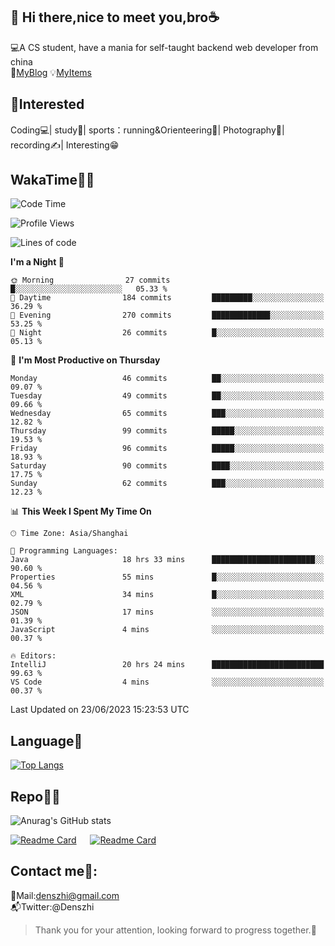 👋 Hi there,nice to meet you,bro☕
---
💻A CS student, have a mania for self-taught backend web developer from china   
👣[MyBlog](https://github.com/HealUP/MyBlog)
💡[MyItems](https://healup.github.io/)

 <!-- waka-box start -->
 <!-- waka-box end -->
 
🧲**Interested**
--
Coding💻| study📖| sports：running&Orienteering🏃‍| Photography📸| recording✍️| Interesting😁

WakaTime👨‍💻
---
<!--START_SECTION:waka-->
![Code Time](http://img.shields.io/badge/Code%20Time-194%20hrs%2055%20mins-blue)

![Profile Views](http://img.shields.io/badge/Profile%20Views-6-blue)

![Lines of code](https://img.shields.io/badge/From%20Hello%20World%20I%27ve%20Written-166.5%20thousand%20lines%20of%20code-blue)

**I'm a Night 🦉** 

```text
🌞 Morning                27 commits          █░░░░░░░░░░░░░░░░░░░░░░░░   05.33 % 
🌆 Daytime                184 commits         █████████░░░░░░░░░░░░░░░░   36.29 % 
🌃 Evening                270 commits         █████████████░░░░░░░░░░░░   53.25 % 
🌙 Night                  26 commits          █░░░░░░░░░░░░░░░░░░░░░░░░   05.13 % 
```
📅 **I'm Most Productive on Thursday** 

```text
Monday                   46 commits          ██░░░░░░░░░░░░░░░░░░░░░░░   09.07 % 
Tuesday                  49 commits          ██░░░░░░░░░░░░░░░░░░░░░░░   09.66 % 
Wednesday                65 commits          ███░░░░░░░░░░░░░░░░░░░░░░   12.82 % 
Thursday                 99 commits          █████░░░░░░░░░░░░░░░░░░░░   19.53 % 
Friday                   96 commits          █████░░░░░░░░░░░░░░░░░░░░   18.93 % 
Saturday                 90 commits          ████░░░░░░░░░░░░░░░░░░░░░   17.75 % 
Sunday                   62 commits          ███░░░░░░░░░░░░░░░░░░░░░░   12.23 % 
```


📊 **This Week I Spent My Time On** 

```text
🕑︎ Time Zone: Asia/Shanghai

💬 Programming Languages: 
Java                     18 hrs 33 mins      ███████████████████████░░   90.60 % 
Properties               55 mins             █░░░░░░░░░░░░░░░░░░░░░░░░   04.56 % 
XML                      34 mins             █░░░░░░░░░░░░░░░░░░░░░░░░   02.79 % 
JSON                     17 mins             ░░░░░░░░░░░░░░░░░░░░░░░░░   01.39 % 
JavaScript               4 mins              ░░░░░░░░░░░░░░░░░░░░░░░░░   00.37 % 

🔥 Editors: 
IntelliJ                 20 hrs 24 mins      █████████████████████████   99.63 % 
VS Code                  4 mins              ░░░░░░░░░░░░░░░░░░░░░░░░░   00.37 % 
```


 Last Updated on 23/06/2023 15:23:53 UTC
<!--END_SECTION:waka-->

Language🚀
---
[![Top Langs](https://github-readme-stats.vercel.app/api/top-langs/?username=HealUP&layout=compact&hide_border=true)](https://github.com/HealUP)

Repo🧑‍💻
---
![Anurag's GitHub stats](https://github-readme-stats.vercel.app/api?username=HealUP&count_private=true&show_icons=true&theme=gruvbox&hide_border=true) 

[![Readme Card](https://github-readme-stats.vercel.app/api/pin/?username=HealUP&repo=InternetEy&theme=transparent)](https://github.com/HealUP/InternetEy) &emsp;
[![Readme Card](https://github-readme-stats.vercel.app/api/pin/?username=HealUP&repo=CampusExperience&theme=transparent)](https://github.com/HealUP/CampusExperience)


Contact me📱:
---
📮Mail:denszhi@gmail.com  
📬Twitter:@Denszhi  

> Thank you for your attention, looking forward to progress together.🎉
